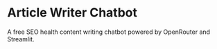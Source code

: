 # Article Writer Chatbot
A free SEO health content writing chatbot powered by OpenRouter and Streamlit.
